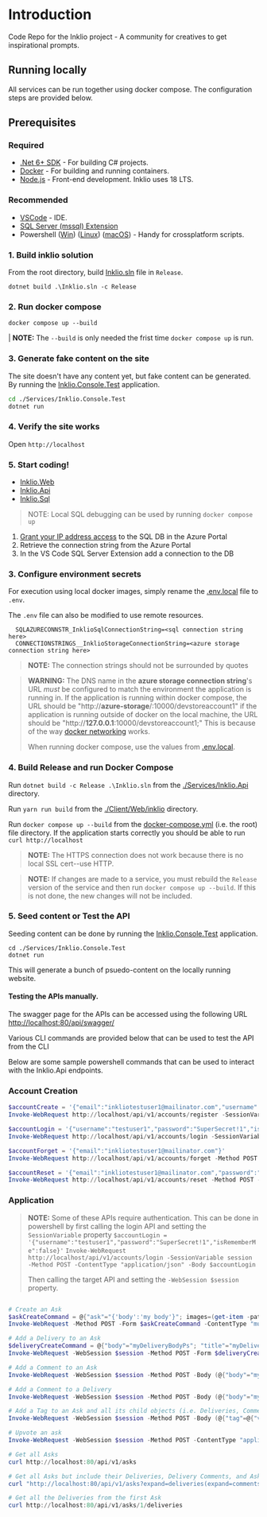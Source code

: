 # Introduction
Code Repo for the Inklio project - A community for creatives to get inspirational prompts.

## Running locally

All services can be run together using docker compose. The configuration steps are provided below.

## Prerequisites

### Required

* [.Net 6+ SDK](https://dotnet.microsoft.com/en-us/download/visual-studio-sdks) - For building C# projects.
* [Docker](https://docs.docker.com/get-docker/) - For building and running containers.
* [Node.js](https://nodejs.org/en) - Front-end development. Inklio uses 18 LTS.

### Recommended

* [VSCode](https://code.visualstudio.com/) - IDE.
* [SQL Server (mssql) Extension](https://github.com/microsoft/vscode-mssql)
* Powershell ([Win](https://learn.microsoft.com/en-us/powershell/scripting/install/installing-powershell-on-windows?view=powershell-7.3)) ([Linux](https://learn.microsoft.com/en-us/powershell/scripting/install/installing-powershell-on-linux?view=powershell-7.3)) ([macOS](https://learn.microsoft.com/en-us/powershell/scripting/install/installing-powershell-on-macos?view=powershell-7.3)) - Handy for crossplatform scripts.

### 1. Build inklio solution

From the root directory, build [Inklio.sln](../../../Inklio.sln) file in `Release`.

`dotnet build .\Inklio.sln -c Release`

### 2. Run docker compose

`docker compose up --build`

| **NOTE:** The `--build` is only needed the frist time `docker compose up` is run.

### 3. Generate fake content on the site

The site doesn't have any content yet, but fake content can be generated. By running the [Inklio.Console.Test](./Services/Inklio.Console.Test/Inklio.Console.Test.csproj) application.

```bash
cd ./Services/Inklio.Console.Test
dotnet run
```
### 4. Verify the site works

Open `http://localhost`

### 5. Start coding!

* [Inklio.Web](./Client/Web/README.md)
* [Inklio.Api](./Services/Inklio.Api/README.md)
* [Inklio.Sql](./Services/Inklio.Sql/README.md)


> NOTE: Local SQL debugging can be used by running `docker compose up`

1. [Grant your IP address access](https://learn.microsoft.com/en-us/azure/azure-sql/database/network-access-controls-overview?view=azuresql#allow-azure-services) to the SQL DB in the Azure Portal
2. Retrieve the connection string from the Azure Portal
3. In the VS Code SQL Server Extension add a connection to the DB 

### 3. Configure environment secrets

For execution using local docker images, simply rename the [.env.local](./.env.local) file to `.env`.

The `.env` file can also be modified to use remote resources.

```
  SQLAZURECONNSTR_InklioSqlConnectionString=<sql connection string here>
  CONNECTIONSTRINGS__InklioStorageConnectionString=<azure storage connection string here>
```

> **NOTE:** The connection strings should not be surrounded by quotes

> **WARNING:** The DNS name in the **azure storage connection string**'s URL *must* be configured to match the environment the application is running in. If the application is running within docker compose, the URL should be "http://**azure-storage**/:10000/devstoreaccount1" if the application is running outside of docker on the local machine, the URL should be "http://**127.0.0.1**:10000/devstoreaccount1;" This is because of the way [docker networking](https://docs.docker.com/compose/networking/) works.
>
> When running docker compose, use the values from [.env.local](./.env.local).

### 4. Build Release and run Docker Compose

Run `dotnet build -c Release .\Inklio.sln` from the [./Services/Inklio.Api](./Services/Inklio.Api) directory.

Run `yarn run build` from the [./Client/Web/inklio](./Client/Web/inklio) directory.

Run `docker compose up --build` from the [docker-compose.yml](./docker-compose.yml) (i.e. the root) file directory. If the application starts correctly you should be able to run `curl http://localhost`

> **NOTE:** The HTTPS connection does not work because there is no local SSL cert--use HTTP.

> **NOTE:** If changes are made to a service, you must rebuild the `Release` version of the service and then run `docker compose up --build`. If this is not done, the new changes will not be included.

### 5. Seed content or Test the API

Seeding content can be done by running the [Inklio.Console.Test](Services\Inklio.Console.Test) application.

```
cd ./Services/Inklio.Console.Test
dotnet run
```

This will generate a bunch of psuedo-content on the locally running website.

#### Testing the APIs manually.

The swagger page for the APIs can be accessed using the following URL [http://localhost:80/api/swagger/](http://localhost:80/api/swagger/)

Various CLI commands are provided below that can be used to test the API from the CLI

Below are some sample powershell commands that can be used to interact with the Inklio.Api endpoints.

### Account Creation

``` powershell
$accountCreate = '{"email":"inkliotestuser1@mailinator.com","username":"testuser1","password":"SuperSecret!1","confirmPassword":"SuperSecret!1"}'
Invoke-WebRequest http://localhost/api/v1/accounts/register -SessionVariable session -Method POST -ContentType "application/json" -Body $accountCreate

$accountLogin = '{"username":"testuser1","password":"SuperSecret!1","isRememberMe":false}'
Invoke-WebRequest http://localhost/api/v1/accounts/login -SessionVariable session -Method POST -ContentType "application/json" -Body $accountLogin

$accountForget = '{"email":"inkliotestuser1@mailinator.com"}'
Invoke-WebRequest http://localhost/api/v1/accounts/forget -Method POST -ContentType "application/json" -Body $accountForget

$accountReset = '{"email":"inkliotestuser1@mailinator.com","password":"SuperSecret!1","confirmPassword":"SuperSecret!1","code":"REPLACE_RESET_CODE_HERE"}'
Invoke-WebRequest http://localhost/api/v1/accounts/reset -Method POST -ContentType "application/json" -Body $accountReset
```

### Application

> **NOTE:** Some of these APIs require authentication. This can be done in powershell by first calling the login API and setting the `SessionVariable` property
>  `$accountLogin = '{"username":"testuser1","password":"SuperSecret!1","isRememberMe":false}'`
>  `Invoke-WebRequest http://localhost/api/v1/accounts/login -SessionVariable session -Method POST -ContentType "application/json" -Body $accountLogin`
>
> Then calling the target API and setting the `-WebSession $session` property.

```powershell

# Create an Ask
$askCreateCommand = @{"ask"="{'body':'my body'}"; images=(get-item -path ./aqua.png)}
Invoke-WebRequest -Method POST -Form $askCreateCommand -ContentType "multipart/form-data" http://localhost/api/v1/asks

# Add a Delivery to an Ask
$deliveryCreateCommand = @{"body"="myDeliveryBodyPs"; "title"="myDeliveryTitlePs";"isNsfw"=$true;"isNsfl"=$false;IsNsfw=$true; images=(get-item -path ./aqua.png)}
Invoke-WebRequest -WebSession $session -Method POST -Form $deliveryCreateCommand -ContentType "multipart/form-data" http://localhost/api/v1/asks/1/deliveries

# Add a Comment to an Ask
Invoke-WebRequest -WebSession $session -Method POST -Body (@{"body"="myAskComment";} | ConvertTo-Json) -ContentType "application/json" http://localhost/api/v1/asks/1/comments

# Add a Comment to a Delivery
Invoke-WebRequest -WebSession $session -Method POST -Body (@{"body"="myDeliveryComment";} | ConvertTo-Json) -ContentType "application/json" http://localhost/api/v1/asks/1/deliveries/1/comments

# Add a Tag to an Ask and all its child objects (i.e. Deliveries, Comments)
Invoke-WebRequest -WebSession $session -Method POST -Body (@{"tag"=@{"value"="konosuba"}} | ConvertTo-Json)  -ContentType "application/json" http://localhost/api/v1/asks/1/tags

# Upvote an ask
Invoke-WebRequest -WebSession $session -Method POST -ContentType "application/json" http://localhost/api/v1/asks/1/upvote

# Get all Asks
curl http://localhost:80/api/v1/asks

# Get all Asks but include their Deliveries, Delivery Comments, and Ask Comments. (This done with OData)
curl "http://localhost:80/api/v1/asks?expand=deliveries(expand=comments,images),comments,images"

# Get all the Deliveries from the first Ask
curl http://localhost:80/api/v1/asks/1/deliveries
```